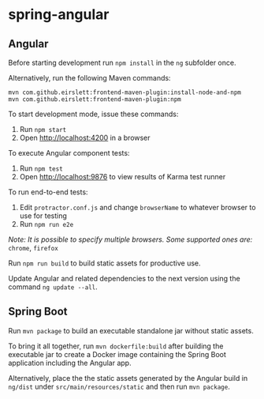 # spring-angular

## Angular

Before starting development run `npm install` in the `ng` subfolder once.

Alternatively, run the following Maven commands:

```
mvn com.github.eirslett:frontend-maven-plugin:install-node-and-npm
mvn com.github.eirslett:frontend-maven-plugin:npm
```

To start development mode, issue these commands:

1. Run `npm start`
1. Open [http://localhost:4200](http://localhost:4200) in a browser

To execute Angular component tests:

1. Run `npm test`
1. Open [http://localhost:9876](http://localhost:9876) to view results of Karma test runner

To run end-to-end tests:

1. Edit `protractor.conf.js` and change `browserName` to whatever browser to use for testing
1. Run `npm run e2e`

*Note: It is possible to specify multiple browsers. Some supported ones are:* `chrome`, `firefox`

Run `npm run build` to build static assets for productive use.

Update Angular and related dependencies to the next version using the command `ng update --all`.

## Spring Boot

Run `mvn package` to build an executable standalone jar without static assets.

To bring it all together, run `mvn dockerfile:build` after building the executable jar to create a Docker image containing the Spring Boot application including the Angular app.

Alternatively, place the the static assets generated by the Angular build in `ng/dist` under `src/main/resources/static` and then run `mvn package`.
